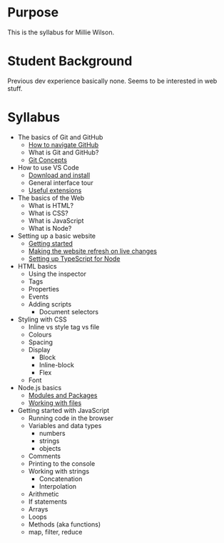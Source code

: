 # Purpose

This is the syllabus for Millie Wilson.

# Student Background

Previous dev experience basically none. Seems to be interested in web stuff.

# Syllabus

- The basics of Git and GitHub
  - [How to navigate GitHub](/Git/NavigatingGitHub.md)
  - What is Git and GitHub?
  - [Git Concepts](/Git/GitConcepts.md)
- How to use VS Code
  - [Download and install](https://code.visualstudio.com/)
  - General interface tour
  - [Useful extensions](VSCode/UsefulExtensions.md)
- The basics of the Web
  - What is HTML?
  - What is CSS?
  - What is JavaScript
  - What is Node?
- Setting up a basic website
  - [Getting started](../Node/GettingStarted.md)
  - [Making the website refresh on live changes](../Node/WatchingForChanges.md)
  - [Setting up TypeScript for Node](../Node/TypeScriptForNode.md)
- HTML basics
  - Using the inspector
  - Tags
  - Properties
  - Events
  - Adding scripts
    - Document selectors
- Styling with CSS
  - Inline vs style tag vs file
  - Colours
  - Spacing
  - Display
    - Block
    - Inline-block
    - Flex
  - Font
- Node.js basics
  - [Modules and Packages](../Node/ModulesAndPackages.md)
  - [Working with files](../Node/WorkingWithFiles.md)
- Getting started with JavaScript
  - Running code in the browser
  - Variables and data types
    - numbers
    - strings
    - objects
  - Comments
  - Printing to the console
  - Working with strings
    - Concatenation
    - Interpolation
  - Arithmetic
  - If statements
  - Arrays
  - Loops
  - Methods (aka functions)
  - map, filter, reduce
